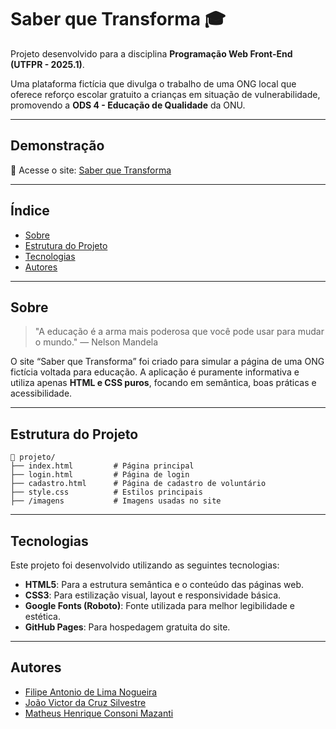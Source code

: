 # Saber que Transforma 🎓

Projeto desenvolvido para a disciplina **Programação Web Front-End (UTFPR - 2025.1)**.

Uma plataforma fictícia que divulga o trabalho de uma ONG local que oferece reforço escolar gratuito a crianças em situação de vulnerabilidade, promovendo a **ODS 4 - Educação de Qualidade** da ONU.

---

## Demonstração

🔗 Acesse o site: [Saber que Transforma](https://misterthuk.github.io/WebFont-1/)

---

## Índice

- [Sobre](#sobre)
- [Estrutura do Projeto](#estrutura-do-projeto)
- [Tecnologias](#tecnologias)
- [Autores](#autores)

---

## Sobre

> "A educação é a arma mais poderosa que você pode usar para mudar o mundo." — Nelson Mandela

O site “Saber que Transforma” foi criado para simular a página de uma ONG fictícia voltada para educação. A aplicação é puramente informativa e utiliza apenas **HTML e CSS puros**, focando em semântica, boas práticas e acessibilidade.

---

## Estrutura do Projeto

```plaintext
📁 projeto/
├── index.html         # Página principal
├── login.html         # Página de login
├── cadastro.html      # Página de cadastro de voluntário
├── style.css          # Estilos principais
├── /imagens           # Imagens usadas no site
```

---

## Tecnologias

Este projeto foi desenvolvido utilizando as seguintes tecnologias:

- **HTML5**: Para a estrutura semântica e o conteúdo das páginas web.
- **CSS3**: Para estilização visual, layout e responsividade básica.
- **Google Fonts (Roboto)**: Fonte utilizada para melhor legibilidade e estética.
- **GitHub Pages**: Para hospedagem gratuita do site.

---

## Autores

- [Filipe Antonio de Lima Nogueira](https://github.com/filipelimma)  
- [João Victor da Cruz Silvestre](https://github.com/JnetSilvestre)  
- [Matheus Henrique Consoni Mazanti](https://github.com/MisterThuk)


